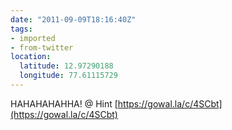 ```yaml
---
date: "2011-09-09T18:16:40Z"
tags:
- imported
- from-twitter
location:
  latitude: 12.97290188
  longitude: 77.61115729
---
```

HAHAHAHAHHA! @ Hint [https://gowal.la/c/4SCbt](https://gowal.la/c/4SCbt)
